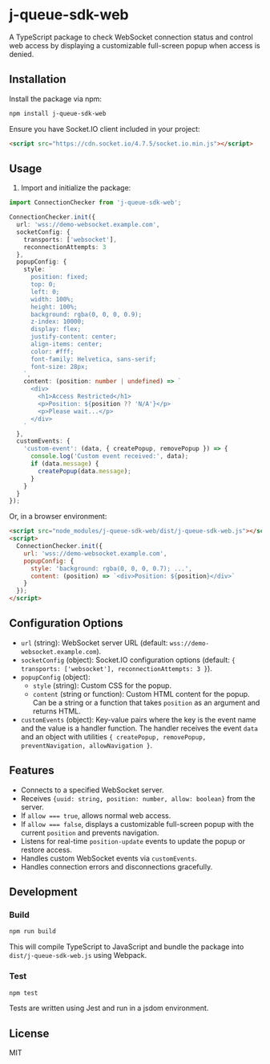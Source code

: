 # j-queue-sdk-web

A TypeScript package to check WebSocket connection status and control web access by displaying a customizable full-screen popup when access is denied.

## Installation

Install the package via npm:

```bash
npm install j-queue-sdk-web
```

Ensure you have Socket.IO client included in your project:

```html
<script src="https://cdn.socket.io/4.7.5/socket.io.min.js"></script>
```

## Usage

1. Import and initialize the package:

```typescript
import ConnectionChecker from 'j-queue-sdk-web';

ConnectionChecker.init({
  url: 'wss://demo-websocket.example.com',
  socketConfig: {
    transports: ['websocket'],
    reconnectionAttempts: 3
  },
  popupConfig: {
    style: `
      position: fixed;
      top: 0;
      left: 0;
      width: 100%;
      height: 100%;
      background: rgba(0, 0, 0, 0.9);
      z-index: 10000;
      display: flex;
      justify-content: center;
      align-items: center;
      color: #fff;
      font-family: Helvetica, sans-serif;
      font-size: 28px;
    `,
    content: (position: number | undefined) => `
      <div>
        <h1>Access Restricted</h1>
        <p>Position: ${position ?? 'N/A'}</p>
        <p>Please wait...</p>
      </div>
    `
  },
  customEvents: {
    'custom-event': (data, { createPopup, removePopup }) => {
      console.log('Custom event received:', data);
      if (data.message) {
        createPopup(data.message);
      }
    }
  }
});
```

Or, in a browser environment:

```html
<script src="node_modules/j-queue-sdk-web/dist/j-queue-sdk-web.js"></script>
<script>
  ConnectionChecker.init({
    url: 'wss://demo-websocket.example.com',
    popupConfig: {
      style: 'background: rgba(0, 0, 0, 0.7); ...',
      content: (position) => `<div>Position: ${position}</div>`
    }
  });
</script>
```

## Configuration Options

- `url` (string): WebSocket server URL (default: `wss://demo-websocket.example.com`).
- `socketConfig` (object): Socket.IO configuration options (default: `{ transports: ['websocket'], reconnectionAttempts: 3 }`).
- `popupConfig` (object):
  - `style` (string): Custom CSS for the popup.
  - `content` (string or function): Custom HTML content for the popup. Can be a string or a function that takes `position` as an argument and returns HTML.
- `customEvents` (object): Key-value pairs where the key is the event name and the value is a handler function. The handler receives the event `data` and an object with utilities `{ createPopup, removePopup, preventNavigation, allowNavigation }`.

## Features

- Connects to a specified WebSocket server.
- Receives `{uuid: string, position: number, allow: boolean}` from the server.
- If `allow === true`, allows normal web access.
- If `allow === false`, displays a customizable full-screen popup with the current `position` and prevents navigation.
- Listens for real-time `position-update` events to update the popup or restore access.
- Handles custom WebSocket events via `customEvents`.
- Handles connection errors and disconnections gracefully.

## Development

### Build

```bash
npm run build
```

This will compile TypeScript to JavaScript and bundle the package into `dist/j-queue-sdk-web.js` using Webpack.

### Test

```bash
npm test
```

Tests are written using Jest and run in a jsdom environment.

## License

MIT
